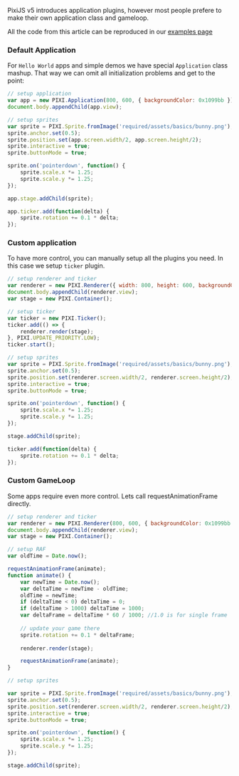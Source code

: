 PixiJS v5 introduces application plugins, however most people prefere to make their own application class and gameloop.

All the code from this article can be reproduced in our [examples page](http://pixijs.io/examples/?v=next-interaction#/basics/basic.js)

### Default Application

For `Hello World` apps and simple demos we have special `Application` class mashup. That way we can omit all initialization problems and get to the point:

```js
// setup application
var app = new PIXI.Application(800, 600, { backgroundColor: 0x1099bb });
document.body.appendChild(app.view);

// setup sprites
var sprite = PIXI.Sprite.fromImage('required/assets/basics/bunny.png');
sprite.anchor.set(0.5);
sprite.position.set(app.screen.width/2, app.screen.height/2);
sprite.interactive = true;
sprite.buttonMode = true;

sprite.on('pointerdown', function() {
    sprite.scale.x *= 1.25;
    sprite.scale.y *= 1.25;
});

app.stage.addChild(sprite);

app.ticker.add(function(delta) {
    sprite.rotation += 0.1 * delta;
});
```

### Custom application

To have more control, you can manually setup all the plugins you need. In this case we setup `ticker` plugin.

```js
// setup renderer and ticker
var renderer = new PIXI.Renderer({ width: 800, height: 600, backgroundColor: 0x1099bb });
document.body.appendChild(renderer.view);
var stage = new PIXI.Container();

// setup ticker
var ticker = new PIXI.Ticker();
ticker.add(() => {
    renderer.render(stage);
}, PIXI.UPDATE_PRIORITY.LOW);
ticker.start();

// setup sprites
var sprite = PIXI.Sprite.fromImage('required/assets/basics/bunny.png');
sprite.anchor.set(0.5);
sprite.position.set(renderer.screen.width/2, renderer.screen.height/2);
sprite.interactive = true;
sprite.buttonMode = true;

sprite.on('pointerdown', function() {
    sprite.scale.x *= 1.25;
    sprite.scale.y *= 1.25;
});

stage.addChild(sprite);

ticker.add(function(delta) {
    sprite.rotation += 0.1 * delta;
});
```

### Custom GameLoop

Some apps require even more control. Lets call requestAnimationFrame directly.

```js
// setup renderer and ticker
var renderer = new PIXI.Renderer(800, 600, { backgroundColor: 0x1099bb });
document.body.appendChild(renderer.view);
var stage = new PIXI.Container();

// setup RAF
var oldTime = Date.now();

requestAnimationFrame(animate);
function animate() {
    var newTime = Date.now();
    var deltaTime = newTime - oldTime;
    oldTime = newTime;	
    if (deltaTime < 0) deltaTime = 0;
    if (deltaTime > 1000) deltaTime = 1000;
    var deltaFrame = deltaTime * 60 / 1000; //1.0 is for single frame
	
    // update your game there
    sprite.rotation += 0.1 * deltaFrame;
	
    renderer.render(stage);

    requestAnimationFrame(animate);
}

// setup sprites

var sprite = PIXI.Sprite.fromImage('required/assets/basics/bunny.png');
sprite.anchor.set(0.5);
sprite.position.set(renderer.screen.width/2, renderer.screen.height/2);
sprite.interactive = true;
sprite.buttonMode = true;

sprite.on('pointerdown', function() {
    sprite.scale.x *= 1.25;
    sprite.scale.y *= 1.25;
});

stage.addChild(sprite);
```